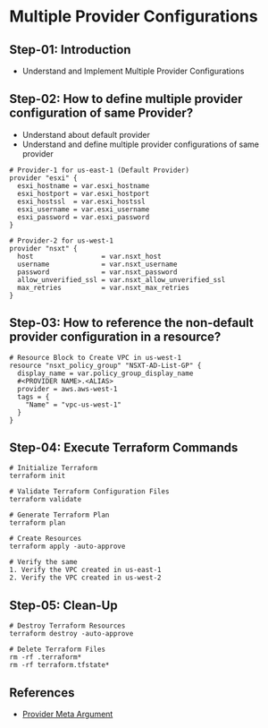 # Multiple Provider Configurations

## Step-01: Introduction
- Understand and Implement Multiple Provider Configurations

## Step-02: How to define multiple provider configuration of same Provider?
- Understand about default provider
- Understand and define multiple provider configurations of same provider
```t
# Provider-1 for us-east-1 (Default Provider)
provider "esxi" {
  esxi_hostname = var.esxi_hostname
  esxi_hostport = var.esxi_hostport
  esxi_hostssl  = var.esxi_hostssl
  esxi_username = var.esxi_username
  esxi_password = var.esxi_password
}

# Provider-2 for us-west-1
provider "nsxt" {
  host                 = var.nsxt_host
  username             = var.nsxt_username
  password             = var.nsxt_password
  allow_unverified_ssl = var.nsxt_allow_unverified_ssl
  max_retries          = var.nsxt_max_retries
}
```

## Step-03: How to reference the non-default provider configuration in a resource?
```t
# Resource Block to Create VPC in us-west-1
resource "nsxt_policy_group" "NSXT-AD-List-GP" {
  display_name = var.policy_group_display_name
  #<PROVIDER NAME>.<ALIAS>
  provider = aws.aws-west-1
  tags = {
    "Name" = "vpc-us-west-1"
  }
}
```

## Step-04: Execute Terraform Commands
```t
# Initialize Terraform
terraform init

# Validate Terraform Configuration Files
terraform validate

# Generate Terraform Plan
terraform plan

# Create Resources
terraform apply -auto-approve

# Verify the same
1. Verify the VPC created in us-east-1
2. Verify the VPC created in us-west-2
```

## Step-05: Clean-Up 
```t
# Destroy Terraform Resources
terraform destroy -auto-approve

# Delete Terraform Files
rm -rf .terraform*
rm -rf terraform.tfstate*
```



## References
- [Provider Meta Argument](https://www.terraform.io/docs/configuration/meta-arguments/resource-provider.html)